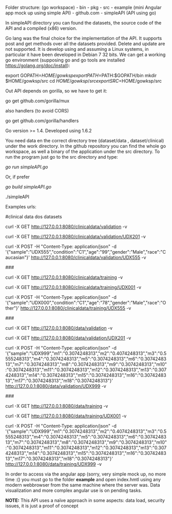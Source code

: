 Folder structure: (go workspace)
	 - bin
	 - pkg
	 - src
	 	- example (mini Angular app mock up using simple API)
	 	- github.com
	 	- simpleAPI (API using go)

In simpleAPI directory you can found the datasets, the source code of the API and a compiled (x86) version.


Go lang was the final choice for the implementation of the API. It supports post and get methods over all the datasets provided. Delete and update are not supported. It is develop using and assuming a Linux systems, in particular it have been developed in Debian 7 32 bits. We can get a working go environment (supposing go and go tools are installed <https://golang.org/doc/install>):

export GOPATH=$HOME/gowksp
export PATH=$PATH:$GOPATH/bin
mkdir $HOME/gowksp/src
cd $HOME/gowksp/src
export SRC=$HOME/gowksp/src

Out API depends on gorilla, so we have to get it:

go get github.com/gorilla/mux

also handlers (to avoid CORS)

go get github.com/gorilla/handlers

Go version >= 1.4. Developed using 1.6.2

You need data en the correct directory tree (dataset/data , dataset/clinical) under the work directory. In the github repository you can find the whole go workspace, as well a binary of the application under the src directory. To run the program just go to the src directory and type:

*go run simpleAPI.go*

Or, if prefer

*go build simpleAPI.go*

./simpleAPI

Examples urls:

\#clinical data dos datasets

curl -X GET http://127.0.0.1:8080/clinicaldata/validation -v

curl -X GET http://127.0.0.1:8080/clinicaldata/validation/UDX201 -v

curl -X POST -H "Content-Type: application/json" -d '{"sample":"UDX555","condition":"C1","age":"99","gender":"Male","race":"Caucasian"}' http://127.0.0.1:8080/clinicaldata/validation/UDX555 -v

\#\#\#

curl -X GET http://127.0.0.1:8080/clinicaldata/training -v

curl -X GET http://127.0.0.1:8080/clinicaldata/training/UDX001 -v

curl -X POST -H "Content-Type: application/json" -d '{"sample":"UDX000","condition":"C1","age":"78","gender":"Male","race":"Other"}' http://127.0.0.1:8080/clinicaldata/training/UDX555 -v

\#\#\#

curl -X GET http://127.0.0.1:8080/data/validation -v

curl -X GET http://127.0.0.1:8080/data/validation/UDX201 -v

curl -X POST -H "Content-Type: application/json" -d '{"sample":"UDX999","m1":"0.3074248313","m2":"0.4074248313","m3":"0.5555248313","m4":"0.3074248313","m5":"0.3074248313","m6":"0.3074248313","m7":"0.3074248313","m8":"0.3074248313","m9":"0.3074248313","m10":"0.3074248313","m11":"0.3074248313","m12":"0.3074248313","m13":"0.3074248313","m14":"0.3074248313","m15":"0.3074248313","m16":"0.3074248313","m17":"0.3074248313","m18":"0.3074248313"}' http://127.0.0.1:8080/data/validation/UDX999 -v

\#\#\#

curl -X GET http://127.0.0.1:8080/data/training -v

curl -X GET http://127.0.0.1:8080/data/training/UDX001 -v

curl -X POST -H "Content-Type: application/json" -d '{"sample":"UDX999","m1":"0.3074248313","m2":"0.4074248313","m3":"0.5555248313","m4":"0.3074248313","m5":"0.3074248313","m6":"0.3074248313","m7":"0.3074248313","m8":"0.3074248313","m9":"0.3074248313","m10":"0.3074248313","m11":"0.3074248313","m12":"0.3074248313","m13":"0.3074248313","m14":"0.3074248313","m15":"0.3074248313","m16":"0.3074248313","m17":"0.3074248313","m18":"0.3074248313"}' http://127.0.0.1:8080/data/training/UDX999 -v

In order to access via the angular app (sorry, very simple mock up, no more time :() you must go to the folder **example** and open index.hmtl using any modern webbrowser from the same machine where the server was.
Data visualization and more complex angular use is on pending tasks.

**NOTE:** This API uses a naïve approach in some aspects: data load, security issues, it is just a proof of concept